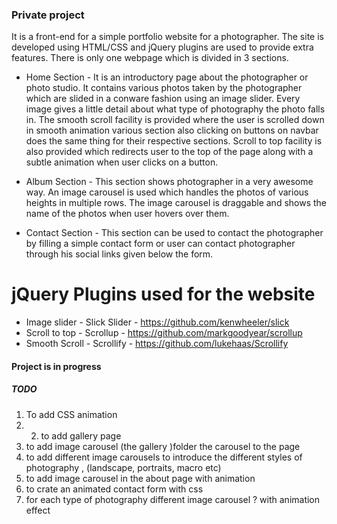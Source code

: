### Private project

It is a front-end for a simple portfolio website for a photographer. The site is developed using HTML/CSS and jQuery plugins are used to provide extra features. There is only one webpage which is divided in 3 sections.

* Home Section - 
It is an introductory page about the photographer or photo studio. It contains various photos taken by the photographer which are slided in a conware fashion using an image slider. Every image gives a little detail about what type of photography the photo falls in. 
The smooth scroll facility is provided where the user is scrolled down in smooth animation various section also clicking on buttons on navbar does the same thing for their respective sections.
Scroll to top facility is also provided which redirects user to the top of the page along with a subtle animation when user clicks on a button. 

* Album Section - 
This section shows photographer in a very awesome way. An image carousel is used which handles the photos of various heights in multiple rows. The image carousel is draggable and shows the name of the photos when user hovers over them.

* Contact Section - 
This section can be used to contact the photographer by filling a simple contact form or user can contact photographer through his social links given below the form.

# jQuery Plugins used for the website

* Image slider - Slick Slider - https://github.com/kenwheeler/slick
* Scroll to top - Scrollup - https://github.com/markgoodyear/scrollup
* Smooth Scroll  - Scrollify - https://github.com/lukehaas/Scrollify

#### Project is in progress
##### TODO
1. To add CSS animation
2. 2. to add gallery page 
3. to add image carousel (the gallery )folder the carousel to the page 
4. to add different image carousels to introduce the different styles of photography , (landscape, portraits, macro etc)
5. to add image carousel in the about page with animation
6. to crate an animated contact form with css
7. for each type of photography different image carousel ? with animation effect
